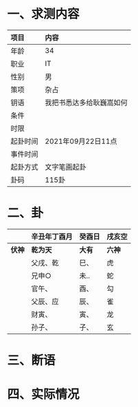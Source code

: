 # 一、求测内容
|项目|内容|
|:-|:-|
|年龄|34|
|职业|IT|
|性别|男|
|策项|杂占|
|钥语|我把书悉达多给耿巍嵩如何|
|条件||
|时限||
|起卦时间|2021年09月22日11点|
|事件时间||
|起卦方式|文字笔画起卦|
|卦码|115卦|

# 二、卦
||辛丑年丁酉月|癸酉日|戌亥空|
|:-|:-|:-|:-|
|**伏神**|**乾为天**|**大有**|**六神**|
||父戌、乾|巳、|虎|
||兄申○|未..|蛇|
||官午、|酉、|勾|
||父辰、应|辰、|雀|
||财寅、|寅、|龙|
||孙子、|子、|玄|


# 三、断语

# 四、实际情况